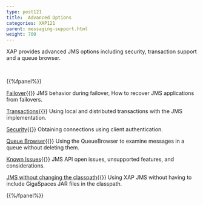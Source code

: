 ```yaml
---
type: post121
title:  Advanced Options
categories: XAP121
parent: messaging-support.html
weight: 700
---
```



XAP provides advanced JMS options including security, transaction support and a queue browser.

<br>

{{%fpanel%}}

[Failover](./jms-failover.html){{<wbr>}}
JMS behavior during failover, How to recover JMS applications from failovers.

[Transactions](./jms-transactions-in-gigaspaces.html){{<wbr>}}
Using local and distributed transactions with the JMS implementation.

[Security](./jms-user-security.html){{<wbr>}}
Obtaining connections using client authentication.

[Queue Browser](./jms-queue-browser.html){{<wbr>}}
Using the QueueBrowser to examine messages in a queue without deleting them.

[Known Issues](./jms-known-issues-and-considerations.html){{<wbr>}}
JMS API open issues, unsupported features, and considerations.

[JMS without changing the classpath](./jms-without-changing-the-classpath.html){{<wbr>}}
Using XAP JMS without having to include GigaSpaces JAR files in the classpath.

{{%/fpanel%}}




